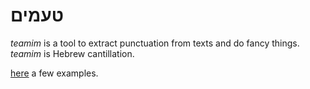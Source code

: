 # טעמים
*teamim* is a tool to extract punctuation from texts and do fancy things.
*teamim* is Hebrew cantillation.

[here](v4/graphs/babel.html) a few examples.